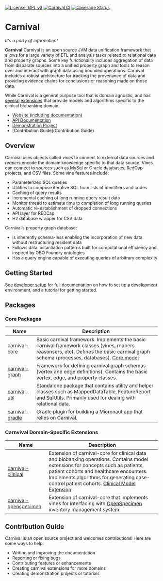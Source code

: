 [![License: GPL v3](https://img.shields.io/badge/License-GPL%20v3-blue.svg)](https://github.com/pennbiobank/pennai/carnival-public/master/LICENSE)
[![Carnival CI](https://github.com/pmbb-ibi/carnival/actions/workflows/carnival_ci.yml/badge.svg)](https://github.com/pmbb-ibi/carnival/actions/workflows/carnival_ci.yml)
<a href='https://coveralls.io/github/pmbb-ibi/carnival?branch=master'><img src='https://coveralls.io/repos/github/pmbb-ibi/carnival/badge.svg?branch=master' alt='Coverage Status' /></a>

# Carnival

*It's a party of information!*

**Carnival** Carnival is an open source JVM data unification framework that allows for a large variety of ETL and analysis tasks related to relational data and property graphs. Some key functionality includes aggregation of data from disparate sources into a unified property graph and tools to reason over and interact with graph data using bounded operations. Carnival includes a robust architecture for tracking the provenance of data and providing evidence chains for conclusions or reasoning made on those data.

While Carnival is a general purpose tool that is domain agnostic, and has [several](https://github.com/carnival-data/carnival-clinical) [extensions](https://github.com/carnival-data/carnival-openspecimen) that provide models and algorithms specific to the clinical biobanking domain.

-   [Website (including documentation)](https://carnival-data.github.io/carnival/)
-   [API Documentation](https://carnival-data.github.io/carnival/groovydoc/index.html)
-   [Demonstration Project](https://github.com/carnival-data/carnival-micronaut)
-   [Contribution Guide](Contribution Guide)

## <a name="overview"></a> Overview

Carnival uses objects called _vines_ to connect to external data sources and _reapers_ encode the domain knowledge specific to that data source. Vines can connect to sources such as MySql or Oracle databases, RedCap projects, and CSV files. Some vine features include:

-   Parameterized SQL queries
-   Utilities to compose iterative SQL from lists of identifiers and codes
-   Caching of query results
-   Incremental caching of long running query result data
-   Monitor thread to estimate time to completion of long running queries
-   Automatic re-establishment of dropped connections
-   API layer for REDCap
-   H2 database wrapper for CSV data

Carnival’s property graph database:

-   Is inherently schema-less enabling the incorporation of new data without restructuring resident data
-   Follows data instantiation patterns built for computational efficiency and inspired by OBO Foundry ontologies
-   Has a query engine capable of executing queries of arbitrary complexity


## <a name="getting-started"></a> Getting Started

See [developer setup](https://pmbb-ibi.github.io/carnival/#DeveloperSetup) for full documentation on how to set up a development environment, and a tutorial for getting started.

## <a name="package-overview"></a> Packages

### Core Packages

Name | Description
--- | ---
carnival-core | Basic carnival framework. Implements the basic carnival framework classes (vines, reapers, reasonsers, etc). Defines the basic carnival graph schema (processes, databases). [Core model](https://github.com/pmbb-ibi/carnival/blob/master/app/carnival-core/src/main/groovy/carnival/core/graph/Core.groovy)
[carnival-graph](app/carnival-graph/README.md) | Framework for defining carnival graph schemas (vertex and edge definitions). Contains the basic vertex, edge, and property classes.
[carnival-util](app/carnival-util/README.md) | Standalone package that contains utility and helper classes such as MappedDataTable, FeatureReport and SqlUtils. Primarily used for dealing with relational data.
[carnival-gradle](app/carnival-gradle/README.md) | Gradle plugin for building a Micronaut app that relies on Carnival.


### Carnvival Domain-Specific Extensions

Name | Description
--- | ---
[carnival-clinical](https://github.com/carnival-data/carnival-clinical) | Extension of carnival-core for clinical data and biobanking operations. Contains model extensions for concepts such as patients, patient cohorts and healthcare encounters. Implements algorithms for generating case-control patient cohorts. [Clinical Model Extension](https://github.com/carnival-data/carnival-clinical/blob/main/src/main/groovy/carnival/clinical/graph/Clinical.groovy)
[carnival-openspecimen](https://github.com/carnival-data/carnival-openspecimen) | Extension of carnival-core that implements vines for interfacing with [OpenSpecimen](https://www.openspecimen.org/) inventory management system.

## Contribution Guide
Carnival is an open source project and welcomes contributions! Here are some ways to help:

* Writing and improving the documentation
* Reporting or fixing bugs
* Contributing features or enhancements
* Creating carnival extensions for more domains
* Creating demonstration projects or tutorials



